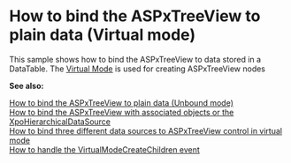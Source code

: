 # How to bind the ASPxTreeView to plain data (Virtual mode)


<p>This sample shows how to bind the ASPxTreeView to data stored in a DataTable. The <a href="http://documentation.devexpress.dev/#AspNet/CustomDocument8575"><u>Virtual Mode</u></a> is used for creating ASPxTreeView nodes</p><p><strong>See also:</strong></p><p><a href="https://www.devexpress.com/Support/Center/p/E2873">How to bind the ASPxTreeView to plain data (Unbound mode)</a><br />
<a href="https://www.devexpress.com/Support/Center/p/E2875">How to bind the ASPxTreeView with associated objects or the XpoHierarchicalDataSource </a><br />
<a href="https://www.devexpress.com/Support/Center/p/E2956">How to bind three different data sources to ASPxTreeView control in virtual mode</a><br />
<a href="https://www.devexpress.com/Support/Center/p/E2538">How to handle the VirtualModeCreateChildren event</a></p>

<br/>


